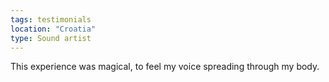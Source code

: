 ```yaml
---
tags: testimonials
location: "Croatia"
type: Sound artist
---
```

This experience was magical, to feel my voice spreading through my body. 
